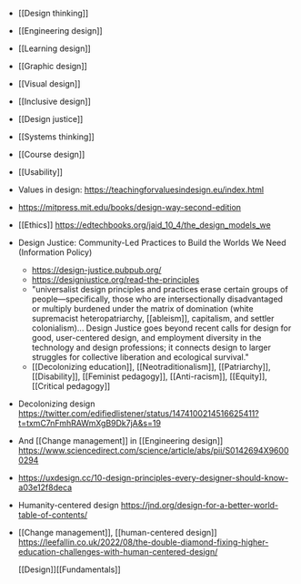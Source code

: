 - [[Design thinking]]
- [[Engineering design]]
- [[Learning design]]
- [[Graphic design]]
- [[Visual design]]
- [[Inclusive design]]
- [[Design justice]]
- [[Systems thinking]]
- [[Course design]]
- [[Usability]]
- Values in design: https://teachingforvaluesindesign.eu/index.html
- https://mitpress.mit.edu/books/design-way-second-edition
- [[Ethics]]
  https://edtechbooks.org/jaid_10_4/the_design_models_we
- Design Justice: Community-Led Practices to Build the Worlds We Need
  (Information Policy)
	- https://design-justice.pubpub.org/
	- https://designjustice.org/read-the-principles
	- "universalist design principles and practices erase certain
	  groups of people—specifically, those who are intersectionally
	  disadvantaged or multiply burdened under the matrix of
	  domination (white supremacist heteropatriarchy,
	  [[ableism]], capitalism, and settler
	  colonialism)... Design Justice goes beyond recent calls for
	  design for good, user-centered design, and employment diversity
	  in the technology and design professions; it connects design to
	  larger struggles for collective liberation and ecological
	  survival."
	- [[Decolonizing education]],
	  [[Neotraditionalism]],
	  [[Patriarchy]],
	  [[Disability]],  [[Feminist     pedagogy]],
	  [[Anti-racism]],
	  [[Equity]],  [[Critical pedagogy]]
- Decolonizing design
  https://twitter.com/edifiedlistener/status/1474100214516625411?t=txmC7nFmhRAWmXgB9Dk7jA&s=19
- And [[Change management]] in
  [[Engineering design]]
  https://www.sciencedirect.com/science/article/abs/pii/S0142694X96000294
- https://uxdesign.cc/10-design-principles-every-designer-should-know-a03e12f8deca
- Humanity-centered design
  https://jnd.org/design-for-a-better-world-table-of-contents/
- [[Change management]],  [[human-centered design]]
  https://leefallin.co.uk/2022/08/the-double-diamond-fixing-higher-education-challenges-with-human-centered-design/
  
  [[Design]][[Fundamentals]]